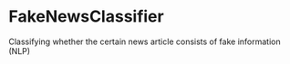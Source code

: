 # FakeNewsClassifier
Classifying whether the certain news article consists of fake information (NLP)
